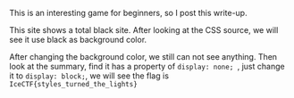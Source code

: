 This is an interesting game for beginners, so I post this write-up.

This site shows a total black site. After looking at the CSS source, we will see it use black as background color.

After changing the background color,  we still can not see anything. Then look at the summary, find it  has a property of ``display: none; ``, just change it to ``display: block;``, we will see the flag is ``IceCTF{styles_turned_the_lights}``
